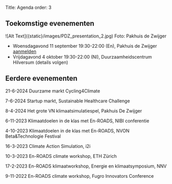 Title: Agenda
order: 3

## Toekomstige evenementen

<side-block>
  <side-content>
    ![Alt Text]({static}/images/PDZ_presentation_2.jpg)
    Foto: Pakhuis de Zwijger
  </side-content>
</side-block>

* Woensdagavond 11 september 19:30-22:00 (En), Pakhuis de Zwijger [aanmelden](https://dezwijger.nl/programma/the-big-un-climate-simulation-game)
* Vrijdagavond 4 oktober 19:30-22:00 (Nl), Duurzaamheidscentrum Hilversum (details volgen)

## Eerdere evenementen

21-6-2024 Duurzame markt Cycling4Climate

7-6-2024 Startup markt, Sustainable Healthcare Challenge

8-4-2024 Het grote VN klimaatsimulatiespel, Pakhuis De Zwijger

6-11-2023 Klimaatdoelen in de klas met En-ROADS, NIBI conferentie

4-10-2023 Klimaatdoelen in de klas met En-ROADS, NVON Beta&Technologie Festival

16-3-2023 Climate Action Simulation, i2i

10-3-2023 En-ROADS climate workshop, ETH Zürich

17-2-2023 En-ROADS klimaatworkshop, Energie en klimaatsymposium, NNV

9-11-2022 En-ROADS climate workshop, Fugro Innovators Conference
